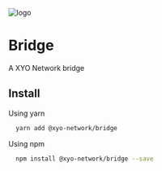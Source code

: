 
[logo]: https://www.xy.company/img/home/logo_xy.png

![logo]

# Bridge

A XYO Network bridge

## Install

Using yarn

```sh
  yarn add @xyo-network/bridge
```

Using npm

```sh
  npm install @xyo-network/bridge --save
```
